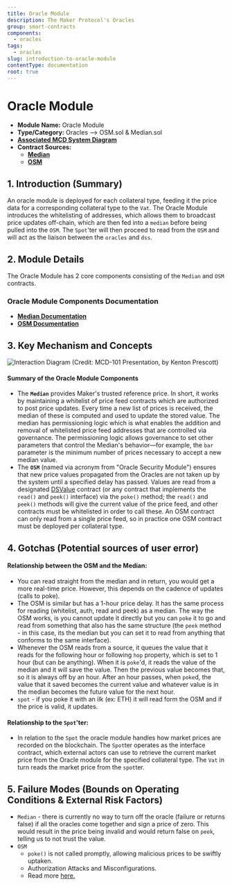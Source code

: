 ```yaml
---
title: Oracle Module
description: The Maker Protocol's Oracles
group: smart-contracts
components:
  - oracles
tags:
  - oracles
slug: introduction-to-oracle-module
contentType: documentation
root: true
---
```


# Oracle Module

* **Module Name:** Oracle Module
* **Type/Category:** Oracles —&gt; OSM.sol & Median.sol
* [**Associated MCD System Diagram**](https://github.com/makerdao/dss/wiki)
* **Contract Sources:**
  * [**Median**](https://github.com/makerdao/median/blob/master/src/median.sol)
  * [**OSM**](https://github.com/makerdao/osm/blob/master/src/osm.sol)

## 1. Introduction (Summary)

An oracle module is deployed for each collateral type, feeding it the price data for a corresponding collateral type to the `Vat`. The Oracle Module introduces the whitelisting of addresses, which allows them to broadcast price updates off-chain, which are then fed into a `median` before being pulled into the `OSM`. The `Spot`'ter will then proceed to read from the `OSM` and will act as the liaison between the `oracles` and `dss`.

## 2. Module Details

The Oracle Module has 2 core components consisting of the `Median` and `OSM` contracts.

### Oracle Module Components Documentation

* [**Median Documentation**](https://docs.makerdao.com/smart-contract-modules/oracle-module/median-detailed-documentation)
* [**OSM Documentation**](https://docs.makerdao.com/smart-contract-modules/oracle-module/oracle-security-module-osm-detailed-documentation)

## 3. Key Mechanism and Concepts

![Interaction Diagram (Credit: MCD-101 Presentation, by Kenton Prescott)](/images/documentation/oracles2.png)

#### Summary of the Oracle **Module Components**

* The **`Median`** provides Maker's trusted reference price. In short, it works by maintaining a whitelist of price feed contracts which are authorized to post price updates. Every time a new list of prices is received, the median of these is computed and used to update the stored value. The median has permissioning logic which is what enables the addition and removal of whitelisted price feed addresses that are controlled via governance. The permissioning logic allows governance to set other parameters that control the Median's behavior—for example, the `bar` parameter is the minimum number of prices necessary to accept a new median value.
* The **`OSM`** (named via acronym from "Oracle Security Module") ensures that new price values propagated from the Oracles are not taken up by the system until a specified delay has passed. Values are read from a designated [DSValue](https://github.com/dapphub/ds-value) contract (or any contract that implements the `read()` and `peek()` interface) via the `poke()` method; the `read()` and `peek()` methods will give the current value of the price feed, and other contracts must be whitelisted in order to call these. An OSM contract can only read from a single price feed, so in practice one OSM contract must be deployed per collateral type.

## 4. Gotchas (Potential sources of user error)

#### **Relationship between the OSM and the Median:**

* You can read straight from the median and in return, you would get a more real-time price. However, this depends on the cadence of updates (calls to poke).
* The OSM is similar but has a 1-hour price delay. It has the same process for reading (whitelist, auth, read and peek) as a median. The way the OSM works, is you cannot update it directly but you can `poke` it to go and read from something that also has the same structure (the `peek` method - in this case, its the median but you can set it to read from anything that conforms to the same interface).
* Whenever the OSM reads from a source, it queues the value that it reads for the following hour or following `hop` property, which is set to 1 hour (but can be anything). When it is `poke`'d, it reads the value of the median and it will save the value. Then the previous value becomes that, so it is always off by an hour. After an hour passes, when `poke`d, the value that it saved becomes the current value and whatever value is in the median becomes the future value for the next hour.
* `spot` - if you poke it with an ilk (ex: ETH) it will read form the OSM and if the price is valid, it updates.

#### Relationship to the `Spot`'ter:

* In relation to the `Spot` the oracle module handles how market prices are recorded on the blockchain. The `Spot`ter operates as the interface contract, which external actors can use to retrieve the current market price from the Oracle module for the specified collateral type. The `Vat` in turn reads the market price from the `spot`ter.

## 5. Failure Modes (Bounds on Operating Conditions & External Risk Factors)

* `Median` - there is currently no way to turn off the oracle (failure or returns false) if all the oracles come together and sign a price of zero. This would result in the price being invalid and would return false on `peek`, telling us to not trust the value.
* `OSM`
  * `poke()` is not called promptly, allowing malicious prices to be swiftly uptaken.
  * Authorization Attacks and Misconfigurations.
  * Read more [here.](https://docs.makerdao.com/smart-contract-modules/oracle-module/oracle-security-module-osm-detailed-documentation#5-failure-modes-bounds-on-operating-conditions-and-external-risk-factors)
